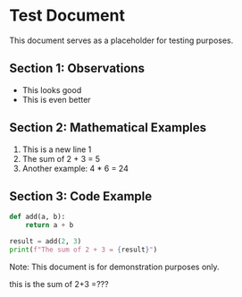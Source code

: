 # Test Document

This document serves as a placeholder for testing purposes.

## Section 1: Observations

- This looks good
- This is even better

## Section 2: Mathematical Examples

1. This is a new line 1
2. The sum of 2 + 3 = 5
3. Another example: 4 * 6 = 24

## Section 3: Code Example

```python
def add(a, b):
    return a + b

result = add(2, 3)
print(f"The sum of 2 + 3 = {result}")
```

Note: This document is for demonstration purposes only.

this is the sum of 2+3 =???
